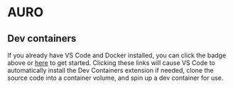 # AURO

## Dev containers
If you already have VS Code and Docker installed, you can click the badge above or [here](https://vscode.dev/redirect?url=vscode://ms-vscode-remote.remote-containers/cloneInVolume?url=https://github.com/pefribeiro/AURO2025) to get started. Clicking these links will cause VS Code to automatically install the Dev Containers extension if needed, clone the source code into a container volume, and spin up a dev container for use.
